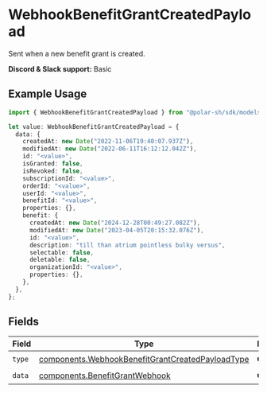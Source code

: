 # WebhookBenefitGrantCreatedPayload

Sent when a new benefit grant is created.

**Discord & Slack support:** Basic

## Example Usage

```typescript
import { WebhookBenefitGrantCreatedPayload } from "@polar-sh/sdk/models/components";

let value: WebhookBenefitGrantCreatedPayload = {
  data: {
    createdAt: new Date("2022-11-06T19:40:07.937Z"),
    modifiedAt: new Date("2022-06-11T16:12:12.042Z"),
    id: "<value>",
    isGranted: false,
    isRevoked: false,
    subscriptionId: "<value>",
    orderId: "<value>",
    userId: "<value>",
    benefitId: "<value>",
    properties: {},
    benefit: {
      createdAt: new Date("2024-12-28T00:49:27.082Z"),
      modifiedAt: new Date("2023-04-05T20:15:32.076Z"),
      id: "<value>",
      description: "till than atrium pointless bulky versus",
      selectable: false,
      deletable: false,
      organizationId: "<value>",
      properties: {},
    },
  },
};
```

## Fields

| Field                                                                                                                | Type                                                                                                                 | Required                                                                                                             | Description                                                                                                          |
| -------------------------------------------------------------------------------------------------------------------- | -------------------------------------------------------------------------------------------------------------------- | -------------------------------------------------------------------------------------------------------------------- | -------------------------------------------------------------------------------------------------------------------- |
| `type`                                                                                                               | [components.WebhookBenefitGrantCreatedPayloadType](../../models/components/webhookbenefitgrantcreatedpayloadtype.md) | :heavy_check_mark:                                                                                                   | N/A                                                                                                                  |
| `data`                                                                                                               | [components.BenefitGrantWebhook](../../models/components/benefitgrantwebhook.md)                                     | :heavy_check_mark:                                                                                                   | N/A                                                                                                                  |